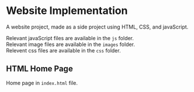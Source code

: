 # Website Implementation
 A website project, made as a side project using HTML, CSS, and javaScript.
 
 Relevant javaScript files are available in the `js` folder. <br />
 Relevant image files are available in the `images` folder. <br />
 Relevent css files are available in the `css` folder. <br />
 
 ## HTML Home Page
Home page in `index.html` file.
 
